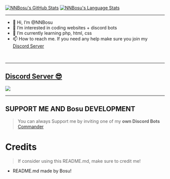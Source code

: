[![NNBosu's GitHub Stats](https://github-readme-stats.vercel.app/api?username=NNBosu&show_icons=true&theme=tokyonight)](https://github.com/NNBosu)
[![NNBosu's Language Stats](https://github-readme-stats.vercel.app/api/top-langs/?username=NNBosu&)](https://github.com/NNBosu)

  
***

- 👋 Hi, I’m @NNBosu
- 👀 I’m interested in coding websites + discord bots
- 🌱 I’m currently learning php, html, css
- 📫 How to reach me. If you need any help make sure you join my [Discord Server](https://discord.gg/49BFrMhys5)
  
<br/>
  
***

## [Discord Server 😎](https://discord.gg/49BFrMhys5)
<a href="https://discord.gg/49BFrMhys5"><img src="https://cdn.discordapp.com/attachments/986308890050326600/994936762654793788/image.png?size=4096"></a>

***

## SUPPORT ME AND Bosu DEVELOPMENT

> You can always Support me by inviting one of my **own Discord Bots**
[Commander](https://discord.com/api/oauth2/authorize?client_id=955093593008275567&permissions=8&scope=applications.commands%20bot)

# Credits

> If consider using this README.md, make sure to credit me!
* README.md made by Bosu!

